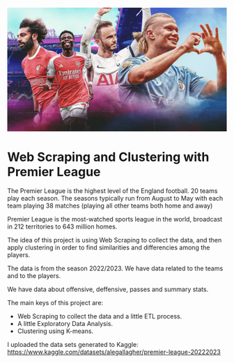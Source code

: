 ![plot](./cluster.png)

# Web Scraping and Clustering with Premier League

The Premier League is the highest level of the England football. 20 teams play each season. The seasons typically run from August to May with each team playing 38 matches (playing all other teams both home and away)

Premier League is the most-watched sports league in the world, broadcast in 212 territories to 643 million homes.

The idea of this project is using Web Scraping to collect the data, and then apply clustering in order to find similarities and differencies among the players.

The data is from the season 2022/2023. We have data related to the teams and to the players.

We have data about offensive, deffensive, passes and summary stats.


The main keys of this project are:
* Web Scraping to collect the data and a little ETL process.
* A little Exploratory Data Analysis.
* Clustering using K-means.


I uploaded the data sets generated to Kaggle: https://www.kaggle.com/datasets/alegallagher/premier-league-20222023